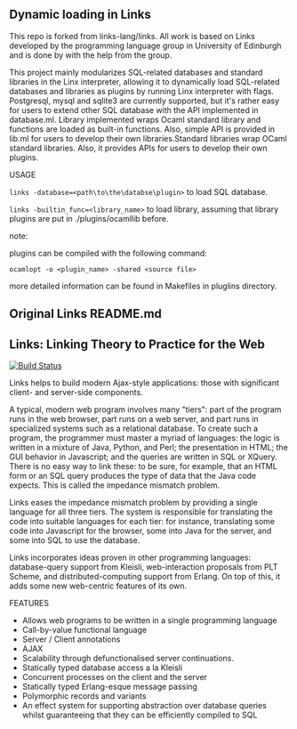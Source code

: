 Dynamic loading in Links
------------------------

This repo is forked from links-lang/links. All work is based on Links developed by the programming language group in University of Edinburgh and is done by with the help from the group.

This project mainly modularizes SQL-related databases and standard libraries in the Linx interpreter, allowing it to dynamically load SQL-related databases and libraries as plugins by running Linx interpreter with flags. Postgresql, mysql and sqlite3 are currently supported, but it's rather easy for users to extend other SQL database with the API implemented in database.ml. Library implemented wraps Ocaml standard library and functions are loaded as built-in functions. Also, simple API is provided in lib.ml for users to develop their own libraries.Standard libraries wrap OCaml standard libraries. Also, it provides APIs for users to develop their own plugins.

USAGE

`links -database=<path\to\the\databse\plugin>` to load SQL database.

`links -builtin_func=<library_name>` to load library, assuming that library plugins are put in ./plugins/ocamllib before.

note:   
  
  plugins can be compiled with the following command:
  
  `ocamlopt -o <plugin_name> -shared <source file>`
  
  more detailed information can be found in Makefiles in pluglins directory.


Original Links README.md
------------------------
Links: Linking Theory to Practice for the Web
---------------------------------------------

[![Build Status](https://travis-ci.org/links-lang/links.svg?branch=sessions)](https://travis-ci.org/links-lang/links)

Links helps to build modern Ajax-style applications: those with
significant client- and server-side components.

A typical, modern web program involves many "tiers": part of the
program runs in the web browser, part runs on a web server, and part
runs in specialized systems such as a relational database. To create
such a program, the programmer must master a myriad of languages: the
logic is written in a mixture of Java, Python, and Perl; the
presentation in HTML; the GUI behavior in Javascript; and the queries
are written in SQL or XQuery. There is no easy way to link these: to
be sure, for example, that an HTML form or an SQL query produces the
type of data that the Java code expects. This is called the impedance
mismatch problem.

Links eases the impedance mismatch problem by providing a single
language for all three tiers. The system is responsible for
translating the code into suitable languages for each tier: for
instance, translating some code into Javascript for the browser, some
into Java for the server, and some into SQL to use the database.

Links incorporates ideas proven in other programming languages:
database-query support from Kleisli, web-interaction proposals from
PLT Scheme, and distributed-computing support from Erlang. On top of
this, it adds some new web-centric features of its own.

FEATURES

 * Allows web programs to be written in a single programming language
 * Call-by-value functional language
 * Server / Client annotations
 * AJAX
 * Scalability through defunctionalised server continuations.
 * Statically typed database access a la Kleisli
 * Concurrent processes on the client and the server
 * Statically typed Erlang-esque message passing
 * Polymorphic records and variants
 * An effect system for supporting abstraction over database queries
whilst guaranteeing that they can be efficiently compiled to SQL
